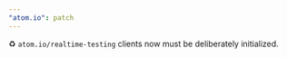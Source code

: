 ```yaml
---
"atom.io": patch
---
```


♻️ `atom.io/realtime-testing` clients now must be deliberately initialized.
